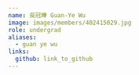 ```yaml
---
name: 吳冠曄 Guan-Ye Wu 
image: images/members/402415029.jpg 
role: undergrad
aliases:
  - guan ye wu
links:
  github: link_to_github 
---
```

